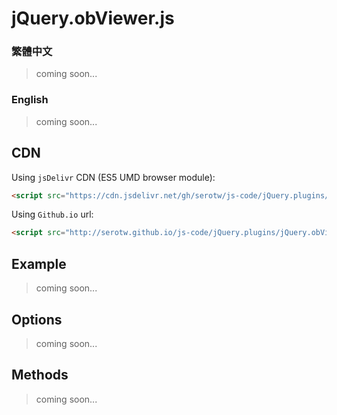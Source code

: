 # jQuery.obViewer.js

### 繁體中文

> coming soon...

### English

> coming soon...

## CDN

Using `jsDelivr` CDN (ES5 UMD browser module):

```html
<script src="https://cdn.jsdelivr.net/gh/serotw/js-code/jQuery.plugins/jQuery.obViewer/jQuery.obViewer.js"></script>
```

Using `Github.io` url:

```html
<script src="http://serotw.github.io/js-code/jQuery.plugins/jQuery.obViewer/jQuery.obViewer.js"></script>
```


## Example

> coming soon...

## Options

> coming soon...

## Methods

> coming soon...